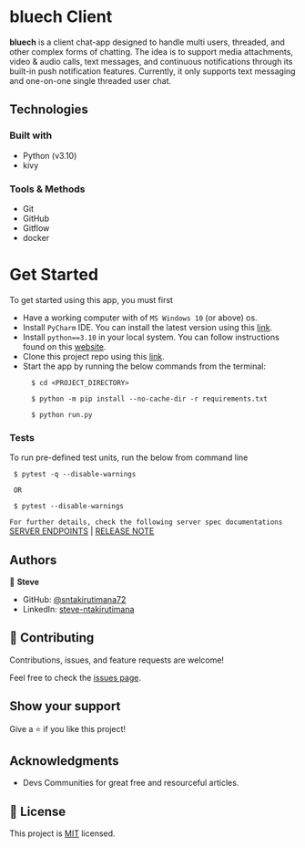 # bluech Client

**bluech** is a client chat-app designed to handle multi users, threaded, and other complex forms of chatting. 
The idea is to support media attachments, video & audio calls, text messages, and continuous notifications through its built-in push notification features.
Currently, it only supports text messaging and one-on-one single threaded user chat.


## Technologies

### Built with

- Python (v3.10)
- kivy

### Tools & Methods

- Git
- GitHub
- Gitflow
- docker


# Get Started
To get started using this app, you must first

- Have a working computer with of `MS Windows 10` (or above) os.
- Install `PyCharm` IDE. You can install the latest version using this [link](https://www.jetbrains.com/pycharm/download).
- Install `python==3.10` in your local system. You can follow instructions found on this [website](https://www.python.org/downloads/release/python-3100/).
- Clone this project repo using this [link](../../).
- Start the app by running the below commands from the terminal:
    ```shell
      $ cd <PROJECT_DIRECTORY>
      
      $ python -m pip install --no-cache-dir -r requirements.txt
      
      $ python run.py
    ```

### Tests
To run pre-defined test units, run the below from command line
  ```shell  
   $ pytest -q --disable-warnings
    
   OR
    
   $ pytest --disable-warnings
 ```
    
`For further details, check the following server spec documentations` <u>[SERVER ENDPOINTS](https://github.com/sntakirutimana72/bluech/blob/main/SERVERSPECS.md)</u> | <u>[RELEASE NOTE](https://github.com/sntakirutimana72/bluech/blob/main/RELEASENOTE.md)</u>


## Authors

👤 **Steve**

- GitHub: [@sntakirutimana72](https://github.com/sntakirutimana72/)
- LinkedIn: [steve-ntakirutimana](https://www.linkedin.com/in/steve-ntakirutimana/) 

## 🤝 Contributing

Contributions, issues, and feature requests are welcome!

Feel free to check the [issues page](../../issues/).

## Show your support

Give a ⭐️ if you like this project!

## Acknowledgments

- Devs Communities for great free and resourceful articles.

## 📝 License

This project is [MIT](./LICENSE) licensed.
